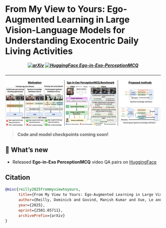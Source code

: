 # From My View to Yours: Ego-Augmented Learning in Large Vision-Language Models for Understanding Exocentric Daily Living Activities

<div align="center">
<h5>

[![arXiv](https://img.shields.io/badge/arXiv-2501.05711-b31b1b?style=flat&logo=arxiv)](https://arxiv.org/abs/2501.05711)
[![HuggingFace Ego-in-Exo-PerceptionMCQ](https://img.shields.io/badge/🤗%20HuggingFace-Ego--in--Exo%20PerceptionMCQ-FFD21F?style=flat)](https://huggingface.co/datasets/dreilly/Ego-in-Exo-PerceptionMCQ)

</h5>

***

<p>
  <img src="https://github.com/dominickrei/EgoExo4ADL/blob/main/teaser.png?raw=true" style="margin-bottom: 0.2;"/>
<p>
</div>

> **Code and model checkpoints coming soon!**

## 🔔 What’s new
- Released **Ego-in-Exo PerceptionMCQ** video QA pairs on [HuggingFace](https://huggingface.co/datasets/dreilly/Ego-in-Exo-PerceptionMCQ)


## Citation
```bibtex
@misc{reilly2025frommyviewtoyours,
      title={From My View to Yours: Ego-Augmented Learning in Large Vision Language Models for Understanding Exocentric Daily Living Activities},
      author={Reilly, Dominick and Govind, Manish Kumar and Xue, Le and Das, Srijan},
      year={2025},
      eprint={2501.05711},
      archivePrefix={arXiv}
}
